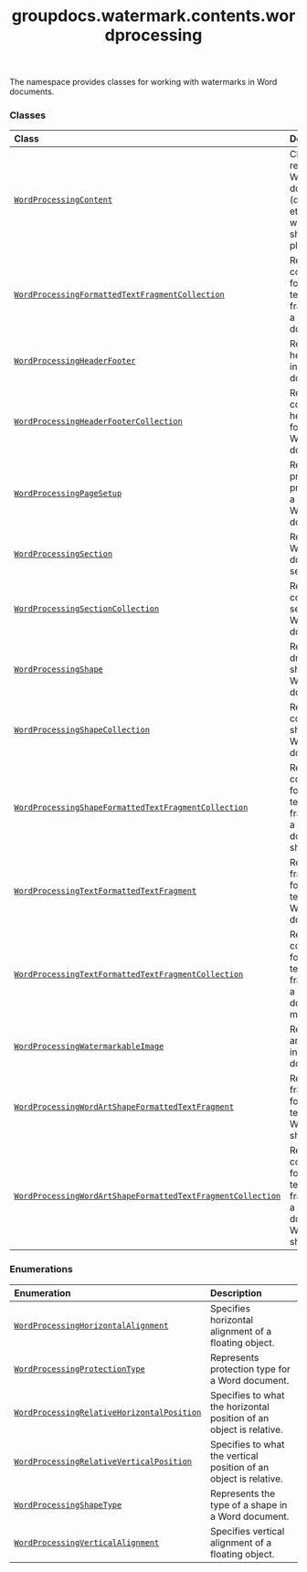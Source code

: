 ﻿---
title: groupdocs.watermark.contents.wordprocessing
second_title: GroupDocs.Watermark for Python via .NET API References
description: 
type: docs
url: /python-net/groupdocs.watermark.contents.wordprocessing/
is_root: false
weight: 10
---

The namespace provides classes for working with watermarks in Word documents.

### Classes
| Class | Description |
| :- | :- |
| [`WordProcessingContent`](/watermark/python-net/groupdocs.watermark.contents.wordprocessing/wordprocessingcontent) | Class representing Word document (doc, docx etc) where watermark should be placed. |
| [`WordProcessingFormattedTextFragmentCollection`](/watermark/python-net/groupdocs.watermark.contents.wordprocessing/wordprocessingformattedtextfragmentcollection) | Represents a collection of formatted text fragments in a Word document. |
| [`WordProcessingHeaderFooter`](/watermark/python-net/groupdocs.watermark.contents.wordprocessing/wordprocessingheaderfooter) | Represents a header/footer in a Word document. |
| [`WordProcessingHeaderFooterCollection`](/watermark/python-net/groupdocs.watermark.contents.wordprocessing/wordprocessingheaderfootercollection) | Represents a collection of headers and footers in a Word document. |
| [`WordProcessingPageSetup`](/watermark/python-net/groupdocs.watermark.contents.wordprocessing/wordprocessingpagesetup) | Represents printing page properties for a section of a Word document. |
| [`WordProcessingSection`](/watermark/python-net/groupdocs.watermark.contents.wordprocessing/wordprocessingsection) | Represents a Word document section. |
| [`WordProcessingSectionCollection`](/watermark/python-net/groupdocs.watermark.contents.wordprocessing/wordprocessingsectioncollection) | Represents a collection of sections in a Word document. |
| [`WordProcessingShape`](/watermark/python-net/groupdocs.watermark.contents.wordprocessing/wordprocessingshape) | Represents a drawing shape in a Word document. |
| [`WordProcessingShapeCollection`](/watermark/python-net/groupdocs.watermark.contents.wordprocessing/wordprocessingshapecollection) | Represents a collection of shapes in a Word document. |
| [`WordProcessingShapeFormattedTextFragmentCollection`](/watermark/python-net/groupdocs.watermark.contents.wordprocessing/wordprocessingshapeformattedtextfragmentcollection) | Represents a collection of formatted text fragments in a Word document shape. |
| [`WordProcessingTextFormattedTextFragment`](/watermark/python-net/groupdocs.watermark.contents.wordprocessing/wordprocessingtextformattedtextfragment) | Represents a fragment of formatted text in a Word document. |
| [`WordProcessingTextFormattedTextFragmentCollection`](/watermark/python-net/groupdocs.watermark.contents.wordprocessing/wordprocessingtextformattedtextfragmentcollection) | Represents a collection of formatted text fragments in a Word document main text. |
| [`WordProcessingWatermarkableImage`](/watermark/python-net/groupdocs.watermark.contents.wordprocessing/wordprocessingwatermarkableimage) | Represents an image inside a Word document. |
| [`WordProcessingWordArtShapeFormattedTextFragment`](/watermark/python-net/groupdocs.watermark.contents.wordprocessing/wordprocessingwordartshapeformattedtextfragment) | Represents a fragment of formatted text in a WordArt shape. |
| [`WordProcessingWordArtShapeFormattedTextFragmentCollection`](/watermark/python-net/groupdocs.watermark.contents.wordprocessing/wordprocessingwordartshapeformattedtextfragmentcollection) | Represents a collection of formatted text fragments in a Word document WordArt shape. |


### Enumerations
| Enumeration | Description |
| :- | :- |
| [`WordProcessingHorizontalAlignment`](/watermark/python-net/groupdocs.watermark.contents.wordprocessing/wordprocessinghorizontalalignment) | Specifies horizontal alignment of a floating object. |
| [`WordProcessingProtectionType`](/watermark/python-net/groupdocs.watermark.contents.wordprocessing/wordprocessingprotectiontype) | Represents protection type for a Word document. |
| [`WordProcessingRelativeHorizontalPosition`](/watermark/python-net/groupdocs.watermark.contents.wordprocessing/wordprocessingrelativehorizontalposition) | Specifies to what the horizontal position of an object is relative. |
| [`WordProcessingRelativeVerticalPosition`](/watermark/python-net/groupdocs.watermark.contents.wordprocessing/wordprocessingrelativeverticalposition) | Specifies to what the vertical position of an object is relative. |
| [`WordProcessingShapeType`](/watermark/python-net/groupdocs.watermark.contents.wordprocessing/wordprocessingshapetype) | Represents the type of a shape in a Word document. |
| [`WordProcessingVerticalAlignment`](/watermark/python-net/groupdocs.watermark.contents.wordprocessing/wordprocessingverticalalignment) | Specifies vertical alignment of a floating object. |


